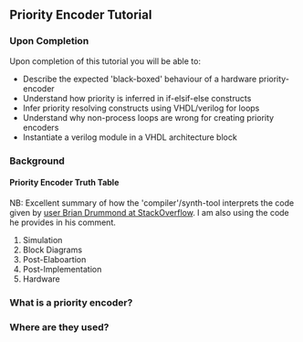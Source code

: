 ## Priority Encoder Tutorial

### Upon Completion

Upon completion of this tutorial you will be able to:

* Describe the expected 'black-boxed' behaviour of a hardware priority-encoder
* Understand how priority is inferred in if-elsif-else constructs
* Infer priority resolving constructs using VHDL/verilog for loops
* Understand why non-process loops are wrong for creating priority encoders
* Instantiate a verilog module in a VHDL architecture block

### Background

#### Priority Encoder Truth Table

NB: Excellent summary of how the 'compiler'/synth-tool interprets the code given by [user Brian Drummond at StackOverflow](https://stackoverflow.com/questions/14113125/short-way-to-write-vhdl-priority-encoder). I am also using the code he provides in his comment.

1. Simulation
2. Block Diagrams
  1. Post-Elaboartion
  2. Post-Implementation
3. Hardware

### What is a priority encoder?

### Where are they used?
